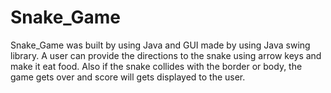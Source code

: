 # Snake_Game
Snake_Game was built by using Java and GUI made by using Java swing library. A user can provide the directions to the snake using arrow keys and make it eat food. Also if the snake collides with the border or body, the game gets over and score will gets displayed to the user.

